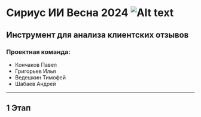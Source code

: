 # Сириус ИИ Весна 2024 ![Alt text](https://imgur.com/qOUrYNo)
## Инструмент для анализа клиентских отзывов
### Проектная команда: 
 + Кончаков Павел
 + Григорьев Илья
 + Ведешкин Тимофей
 + Шабаев Андрей
 _____
## 1 Этап
